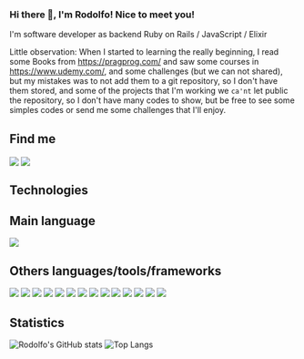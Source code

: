 ### Hi there 👋, I'm Rodolfo! Nice to meet you!

I'm software developer as backend Ruby on Rails / JavaScript / Elixir

Little observation: When I started to learning the really beginning, I read some Books from https://pragprog.com/ and saw some courses in https://www.udemy.com/, and some challenges (but we can not shared), but my mistakes was to not add them to a git repository, so I don't have them stored, and some of the projects that I'm working we `ca'nt` let public the repository, so I don't have many codes to show, but be free to see some simples codes or send me some challenges that I'll enjoy.

## Find me
<a href="https://www.instagram.com/rodolforpr88/"><img align="center" src="https://img.shields.io/badge/Instagram-E4405F?style=for-the-badge&logo=instagram&logoColor=white"></a>
<a href="https://www.facebook.com/rodolforpr/"><img align="center" src="https://img.shields.io/badge/Facebook-1877F2?style=for-the-badge&logo=facebook&logoColor=white"></a>

## Technologies
## Main language
<img src="https://img.shields.io/badge/Ruby-CC342D?style=for-the-badge&logo=ruby&logoColor=white">

## Others languages/tools/frameworks
<img src="https://img.shields.io/badge/Node.JS-339933?style=for-the-badge&logo=Node.JS&logoColor=white"> <img src="https://img.shields.io/badge/Express.JS-339933?style=for-the-badge&logo=Express&logoColor=white">   <img src="https://img.shields.io/badge/Java-ED8B00?style=for-the-badge&logo=java&logoColor=white"> <img src="https://img.shields.io/badge/C%23-239120?style=for-the-badge&logo=c-sharp&logoColor=white"> <img src="https://img.shields.io/badge/Kotlin-0095D5?&style=for-the-badge&logo=kotlin&logoColor=white"> <img src="https://img.shields.io/badge/PostgreSQL-316192?style=for-the-badge&logo=postgresql&logoColor=white"> <img src="https://img.shields.io/badge/MongoDB-4EA94B?style=for-the-badge&logo=mongodb&logoColor=white"> <img src="https://img.shields.io/badge/SQLite-07405E?style=for-the-badge&logo=sqlite&logoColor=white"> <img src="https://img.shields.io/badge/firebase-ffca28?style=for-the-badge&logo=firebase&logoColor=white"> <img src="https://img.shields.io/badge/redis-CC0000.svg?&style=for-the-badge&logo=redis&logoColor=white"> <img src="https://img.shields.io/badge/Heroku-430098?style=for-the-badge&logo=heroku&logoColor=white"> <img src="https://img.shields.io/badge/Docker-2CA5E0?style=for-the-badge&logo=docker&logoColor=white"> <img src="https://img.shields.io/badge/Git-F05032?style=for-the-badge&logo=git&logoColor=white"> <img src="https://img.shields.io/badge/Postman-FF6C37?style=for-the-badge&logo=Postman&logoColor=white"> 

## Statistics
![Rodolfo's GitHub stats](https://github-readme-stats.vercel.app/api?username=rodolforpr88&show_icons=true)
![Top Langs](https://github-readme-stats.vercel.app/api/top-langs/?username=rodolforpr88&layout=compact)

<!--
**rodolforpr88/rodolforpr88** is a ✨ _special_ ✨ repository because its `README.md` (this file) appears on your GitHub profile.

Here are some ideas to get you started:

- 🔭 I’m currently working on ...
- 🌱 I’m currently learning ...
- 👯 I’m looking to collaborate on ...
- 🤔 I’m looking for help with ...
- 💬 Ask me about ...
- 📫 How to reach me: ...
- 😄 Pronouns: ...
- ⚡ Fun fact: ...
-->
